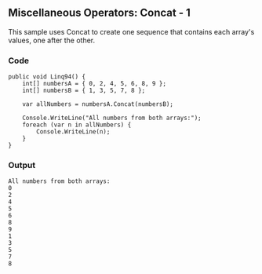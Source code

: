 ## Miscellaneous Operators: Concat - 1 ##

This sample uses Concat to create one sequence that contains each array's values, one after the other.

### Code ###

```
public void Linq94() {
    int[] numbersA = { 0, 2, 4, 5, 6, 8, 9 };
    int[] numbersB = { 1, 3, 5, 7, 8 };
    
    var allNumbers = numbersA.Concat(numbersB);
    
    Console.WriteLine("All numbers from both arrays:");
    foreach (var n in allNumbers) {
        Console.WriteLine(n);
    }
}

```

### Output ###

```
All numbers from both arrays:
0
2
4
5
6
8
9
1
3
5
7
8
```

